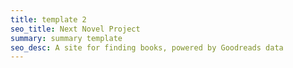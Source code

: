 ```yaml
---
title: template 2
seo_title: Next Novel Project
summary: summary template 
seo_desc: A site for finding books, powered by Goodreads data
---
```


